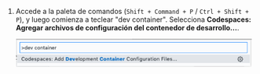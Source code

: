 1. Accede a la paleta de comandos (`Shift + Command + P` / `Ctrl + Shift + P`), y luego comienza a teclear "dev container". Selecciona **Codespaces: Agregar archivos de configuración del contenedor de desarrollo...**.

   !["Codespaces: Agregar archivos de configuración de contenedores de desarrollo..." en la paleta de comandos](/assets/images/help/codespaces/add-prebuilt-container-command.png)
